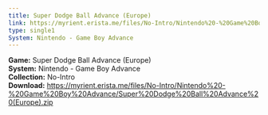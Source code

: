 ```yaml
---
title: Super Dodge Ball Advance (Europe)
link: https://myrient.erista.me/files/No-Intro/Nintendo%20-%20Game%20Boy%20Advance/Super%20Dodge%20Ball%20Advance%20(Europe).zip
type: single1
System: Nintendo - Game Boy Advance
---
```

<b>Game:</b> Super Dodge Ball Advance (Europe)<br>
<b>System:</b> Nintendo - Game Boy Advance<br>
<b>Collection:</b> No-Intro<br>
<b>Download:</b> https://myrient.erista.me/files/No-Intro/Nintendo%20-%20Game%20Boy%20Advance/Super%20Dodge%20Ball%20Advance%20(Europe).zip